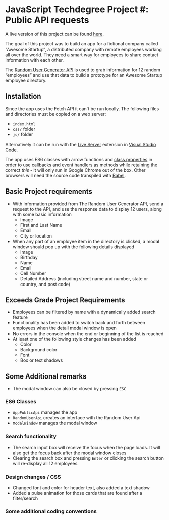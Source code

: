 # JavaScript Techdegree Project #: Public API requests

A live version of this project can be found [here](https://rliess.github.io/js-techdegree-project5/).

The goal of this project was to build an app for a fictional company called “Awesome Startup”, a distributed company with remote employees working all over the world. They need a smart way for employees to share contact information with each other.

The [Random User Generator API](https://randomuser.me/) is used to grab information for 12 random “employees” and use that data to build a prototype for an Awesome Startup employee directory.

## Installation

Since the app uses the Fetch API it can't be run locally. The following files and directories must be copied on a web server:

* `index.html`
* `css/` folder
* `js/` folder

Alternatively it can be run with the [Live Server](https://marketplace.visualstudio.com/items?itemName=ritwickdey.LiveServer) extension in [Visual Studio Code](https://code.visualstudio.com/).

The app uses ES6 classes with arrow functions and [class properties](https://babeljs.io/docs/en/babel-plugin-proposal-class-properties) in order to use callbacks and event handlers as methods while retaining the correct _this_ - it will only run in Google Chrome out of the box. Other browsers will need the source code transpiled with [Babel](https://babeljs.io/).

## Basic Project requirements

* With information provided from The Random User Generator API, send a request to the API, and use the response data to display 12 users, along with some basic information
  * Image
  * First and Last Name
  * Email
  * City or location
* When any part of an employee item in the directory is clicked, a modal window should pop up with the following details displayed
  * Image
  * Birthday
  * Name
  * Email
  * Cell Number
  * Detailed Address (including street name and number, state or country, and post code)

## Exceeds Grade Project Requirements

* Employees can be filtered by name with a dynamically added search feature
* Functionality has been added to switch back and forth between employees when the detail modal window is open
* No errors in the console when the end or beginning of the list is reached
* At least one of the following style changes has been added
  * Color
  * Background color
  * Font
  * Box or text shadows

## Some Additional remarks

* The modal window can also be closed by pressing `ESC`

### ES6 Classes

* `AppPublicApi` manages the app
* `RandomUserApi` creates an interface with the Random User Api
* `ModalWindow` manages the modal window

### Search functionality

* The search input box will receive the focus when the page loads. It will also get the focus back after the modal window closes
* Clearing the search box and pressing `Enter` or clicking the search button will re-display all 12 employees.

### Design changes / CSS

* Changed font and color for header text, also added a text shadow
* Added a pulse animation for those cards that are found after a filter/search

### Some additional coding conventions


